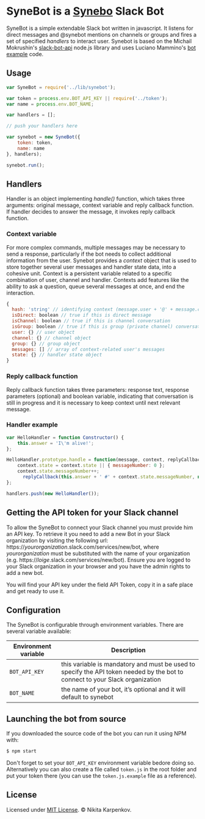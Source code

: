 # SyneBot is a [Synebo](http://synebo.com/) Slack Bot

SyneBot is a simple extendable Slack bot written in javascript. It listens for direct messages and @synebot mentions on channels or groups and fires a set of specified *handlers* to interact user. Synebot is based on the Michail Mokrushin's [slack-bot-api](https://github.com/mishk0/slack-bot-api) node.js library and uses Luciano Mammino's [bot example](https://github.com/lmammino/norrisbot) code.

## Usage

``` javascript
var SyneBot = require('../lib/synebot');

var token = process.env.BOT_API_KEY || require('../token');
var name = process.env.BOT_NAME;

var handlers = [];

// push your handlers here

var synebot = new SyneBot({
    token: token,
    name: name
}, handlers);

synebot.run();
```

## Handlers

Handler is an object implementing *handle()* function, which takes three arguments: original message, context variable and reply callback function. If handler decides to answer the message, it invokes reply callback function.

### Context variable

For more complex commands, multiple messages may be necessary to send a response, particularly if the bot needs to collect additional information from the user. Synebot provides a *context* object that is used to store together several user messages and handler state data, into a cohesive unit. Context is a persistent variable related to a specific combination of user, channel and handler. Contexts add features like the ability to ask a question, queue several messages at once, and end the interaction.

``` javascript
{
  hash: 'string' // identifying context (message.user + '@' + message.channel + ':' + handlerIndex)
  isDirect: boolean // true if this is direct message
  isChannel: boolean // true if this is channel conversation
  isGroup: boolean // true if this is group (private channel) conversation
  user: {} // user object
  channel: {} // channel object
  group: {} // group object
  messages: [] // array of context-related user's messages
  state: {} // handler state object
}
```

### Reply callback function

Reply callback function takes three parameters: response text, response parameters (optional) and boolean variable, indicating that conversation is still in progress and it is necessary to keep context until next relevant message.

### Handler example

``` javascript
var HelloHandler = function Constructor() {
	this.answer = 'I\'m alive!';
};

HelloHandler.prototype.handle = function(message, context, replyCallback) {
  	context.state = context.state || { messageNumber: 0 };
  	context.state.messageNumber++;
	  replyCallback(this.answer + ' #' + context.state.messageNumber, null, true);
};

handlers.push(new HelloHandler());
```


## Getting the API token for your Slack channel

To allow the SyneBot to connect your Slack channel you must provide him an API key. To retrieve it you need to add a new Bot in your Slack organization by visiting the following url: https://*yourorganization*.slack.com/services/new/bot, where *yourorganization* must be substituted with the name of your organization (e.g. https://*loige*.slack.com/services/new/bot). Ensure you are logged to your Slack organization in your browser and you have the admin rights to add a new bot.

You will find your API key under the field API Token, copy it in a safe place and get ready to use it.


## Configuration

The SyneBot is configurable through environment variables. There are several variable available:

| Environment variable | Description |
|----------------------|-------------|
| `BOT_API_KEY` | this variable is mandatory and must be used to specify the API token needed by the bot to connect to your Slack organization |
| `BOT_NAME` | the name of your bot, it’s optional and it will default to synebot |


## Launching the bot from source

If you downloaded the source code of the bot you can run it using NPM with:

```bash
$ npm start
```

Don't forget to set your `BOT_API_KEY` environment variable bedore doing so. Alternatively you can also create a file called `token.js` in the root folder and put your token there (you can use the `token.js.example` file as a reference).

## License

Licensed under [MIT License](LICENSE). © Nikita Karpenkov.
